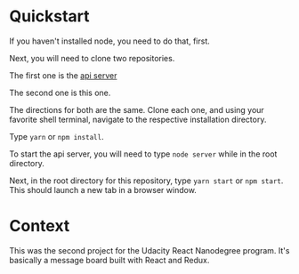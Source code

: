 # Quickstart

If you haven't installed node, you need to do that, first.

Next, you will need to clone two repositories.

The first one is the <a href="https://github.com/udacity/reactnd-project-readable-starter">api server</a>

The second one is this one.

The directions for both are the same. Clone each one, and using your favorite shell terminal, navigate to the respective installation directory.

Type `yarn` or `npm install`.

To start the api server, you will need to type `node server` while in the root directory.

Next, in the root directory for this repository, type `yarn start` or `npm start`. This should launch a new tab in a browser window.

# Context

This was the second project for the Udacity React Nanodegree program. It's basically a message board built with React and Redux.
